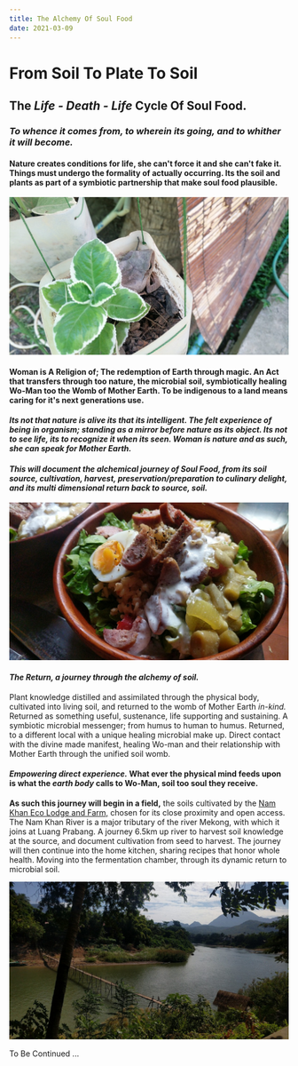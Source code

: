 ```yaml
---
title: The Alchemy Of Soul Food
date: 2021-03-09
---
```


# From Soil To Plate To Soil

## The *Life - Death - Life* Cycle Of Soul Food.

### *To whence it comes from, to wherein its going, and to whither it will become.*

#### Nature creates conditions for life, she can't force it and she can't fake it. Things must undergo the formality of actually occurring. Its the soil and plants as part of a symbiotic partnership that make soul food plausible.

![Growing Green](./soilToSoulFoodImages/frogPot.jpg)

#### Woman is A Religion of; The redemption of Earth through magic. An Act that transfers through too nature, the microbial soil, symbiotically healing Wo-Man too the Womb of Mother Earth. To be indigenous to a land means caring for it's next generations use.

***Its not that nature is alive its that its intelligent. The felt experience of being in organism; standing as a mirror before nature as its object. Its not to see life, its to recognize it when its seen. Woman is nature and as such, she can speak for Mother Earth.***

#### *This will document the alchemical journey of *Soul Food,* from its soil source, cultivation, harvest, preservation/preparation to culinary delight, and its multi dimensional return back to source, soil.*

![Soul Food](./soilToSoulFoodImages/soulFood01.jpg)

#### *The Return, a journey through the alchemy of soil.*

Plant knowledge distilled and assimilated through the physical body, cultivated into living soil, and returned to the womb of Mother Earth *in-kind.* Returned as something useful, sustenance, life supporting and sustaining. A symbiotic microbial messenger; from humus to human to humus. Returned, to a different local with a unique healing microbial make up. Direct contact with the divine made manifest, healing Wo-man and their relationship with Mother Earth through the unified soil womb.

#### *Empowering direct experience.* What ever the physical mind feeds upon is what the *earth body* calls to Wo-Man, soil too soul they receive.

**As such this journey will begin in a field,** the soils cultivated by the [Nam Khan Eco Lodge and Farm,](https://www.namkhanecolodge.com/) chosen for its close proximity and open access. The Nam Khan River is a major tributary of the river Mekong, with which it joins at Luang Prabang. A journey 6.5km up river to harvest soil knowledge at the source, and document cultivation from seed to harvest. The journey will then continue into the home kitchen, sharing recipes that honor whole health. Moving into the fermentation chamber, through its dynamic return to microbial soil.

![Nam Khan River](./soilToSoulFoodImages/bambooBridgeNamKhan01.jpg)

To Be Continued ...
